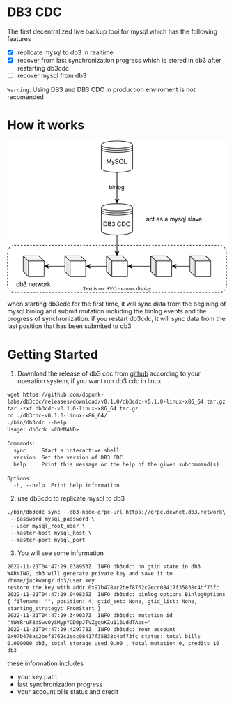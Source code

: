 # DB3 CDC

The first decentralized live backup tool for mysql which has the following features

* [x] replicate mysql to db3 in realtime
* [x] recover from last synchronization progress which is stored in db3 after restarting db3cdc
* [ ] recover mysql from db3

`Warning`: Using DB3 and DB3 CDC in production enviroment is not recomended

# How it works

![how_it_works](./images/db3_cdc_how_it_works.svg)

when starting db3cdc for the first time, it will sync data from the begining of mysql binlog and submit mutation including the binlog events and the progress of synchronization. if you restart db3cdc, it will sync data from the last position that has been submited to db3 

# Getting Started

1. Download the release of db3 cdc from [github](https://github.com/dbpunk-labs/db3cdc/releases/tag/v0.1.0) according to your operation system, if you want run db3 cdc in linux 

```shell
wget https://github.com/dbpunk-labs/db3cdc/releases/download/v0.1.0/db3cdc-v0.1.0-linux-x86_64.tar.gz
tar -zxf db3cdc-v0.1.0-linux-x86_64.tar.gz
cd ./db3cdc-v0.1.0-linux-x86_64/
./bin/db3cdc --help
Usage: db3cdc <COMMAND>

Commands:
  sync     Start a interactive shell
  version  Get the version of DB3 CDC
  help     Print this message or the help of the given subcommand(s)

Options:
  -h, --help  Print help information
```
2. use db3cdc to replicate mysql to db3

```
./bin/db3cdc sync --db3-node-grpc-url https://grpc.devnet.db3.network\
 --password mysql_password \
 --user mysql_root_user \
 --master-host mysql_host \
 --master-port mysql_port

```

3. You will see some information

```
2022-11-21T04:47:29.038953Z  INFO db3cdc: no gtid state in db3
WARNING, db3 will generate private key and save it to /home/jackwang/.db3/user.key
restore the key with addr 0x97b478ac2bef8762c2ecc08417f35838c4bf73fc
2022-11-21T04:47:29.040835Z  INFO db3cdc: binlog options BinlogOptions { filename: "", position: 4, gtid_set: None, gtid_list: None, starting_strategy: FromStart }
2022-11-21T04:47:29.349037Z  INFO db3cdc: mutation id "tWYRruF8dSwvOySMypYCD0pJTVZgquKZu116UddTAps="
2022-11-21T04:47:29.429778Z  INFO db3cdc: Your account 0x97b478ac2bef8762c2ecc08417f35838c4bf73fc status: total bills 0.000000 db3, total storage used 0.00 , total mutation 0, credits 10 db3
```

these information includes
* your key path
* last synchronization progress
* your account bills status and credit





